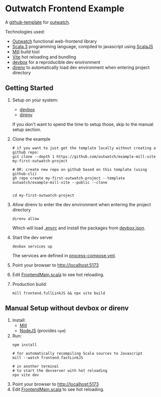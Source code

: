 # Outwatch Frontend Example

A [github-template](https://docs.github.com/en/repositories/creating-and-managing-repositories/creating-a-template-repository) for [outwatch](https://github.com/outwatch/outwatch).

Technologies used:
- [Outwatch](https://github.com/outwatch/outwatch/) functional web-frontend library
- [Scala 3](https://www.scala-lang.org/) programming language, compiled to javascript using [ScalaJS](https://www.scala-js.org/)
- [Mill](https://mill-build.com) build tool
- [Vite](https://vitejs.dev) hot reloading and bundling
- [devbox](https://www.jetpack.io/devbox) for a reproducible dev environment
- [direnv](https://direnv.net/) to automatically load dev environment when entering project directory


## Getting Started

1. Setup on your system:
   - [devbox](https://www.jetpack.io/devbox)
   - [direnv](https://direnv.net/)

   If you don't want to spend the time to setup those, skip to the manual setup section.
1. Clone the example
    ```shell
    # if you want to just get the template locally without creating a github repo:
    git clone --depth 1 https://github.com/outwatch/example-mill-vite my-first-outwatch-project

    # OR: create new repo on github based on this template (using github-cli)
    gh repo create my-first-outwatch-project --template outwatch/example-mill-vite --public --clone


    cd my-first-outwatch-project
    ```
1. Allow direnv to enter the dev environment when entering the project directory
    ```shell
    direnv allow
    ```
    Which will load [.envrc](.envrc) and install the packages from [devbox.json](devbox.json).
1. Start the dev server
    ```shell
    devbox services up
    ```
   The services are defined in [process-compose.yml](process-compose.yml).
1. Point your browser to <http://localhost:5173>
1. Edit [FrontendMain.scala](frontend/src/main/scala/frontend/FrontendMain.scala) to see hot reloading.
1. Production build:
   ```shell
   mill frontend.fullLinkJS && npx vite build
   ```


## Manual Setup without devbox or direnv

1. Install:
    - [Mill](https://mill-build.com)
    - [NodeJS](https://nodejs.org) (provides `npm`)
1. Run:
    ```shell
    npm install

    # for automatically recompiling Scala sources to Javascript
    mill --watch frontend.fastLinkJS

    # in another terminal
    # to start the devserver with hot reloading
    npx vite dev
    ```
1. Point your browser to <http://localhost:5173>
1. Edit [FrontendMain.scala](frontend/src/main/scala/frontend/FrontendMain.scala) to see hot reloading.
